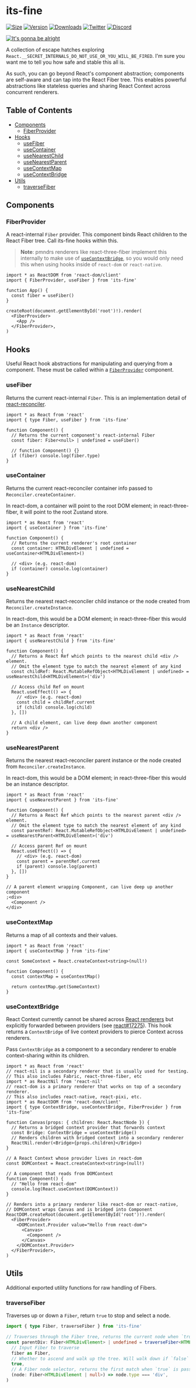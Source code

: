 # its-fine

[![Size](https://img.shields.io/bundlephobia/minzip/its-fine?label=gzip&style=flat&colorA=000000&colorB=000000)](https://bundlephobia.com/package/its-fine)
[![Version](https://img.shields.io/npm/v/its-fine?style=flat&colorA=000000&colorB=000000)](https://npmjs.com/package/its-fine)
[![Downloads](https://img.shields.io/npm/dt/its-fine.svg?style=flat&colorA=000000&colorB=000000)](https://npmjs.com/package/its-fine)
[![Twitter](https://img.shields.io/twitter/follow/pmndrs?label=%40pmndrs&style=flat&colorA=000000&colorB=000000&logo=twitter&logoColor=000000)](https://twitter.com/pmndrs)
[![Discord](https://img.shields.io/discord/740090768164651008?style=flat&colorA=000000&colorB=000000&label=discord&logo=discord&logoColor=000000)](https://discord.gg/poimandres)

<p align="left">
  <a id="cover" href="#cover">
    <img src=".github/itsfine.jpg" alt="It's gonna be alright" />
  </a>
</p>

A collection of escape hatches exploring `React.__SECRET_INTERNALS_DO_NOT_USE_OR_YOU_WILL_BE_FIRED`. I'm sure you want me to tell you how safe and stable this all is.

As such, you can go beyond React's component abstraction; components are self-aware and can tap into the React Fiber tree. This enables powerful abstractions like stateless queries and sharing React Context across concurrent renderers.

## Table of Contents

- [Components](#components)
  - [FiberProvider](#fiberprovider)
- [Hooks](#hooks)
  - [useFiber](#useFiber)
  - [useContainer](#useContainer)
  - [useNearestChild](#useNearestChild)
  - [useNearestParent](#useNearestParent)
  - [useContextMap](#useContextMap)
  - [useContextBridge](#useContextBridge)
- [Utils](#utils)
  - [traverseFiber](#traverseFiber)

## Components

### FiberProvider

A react-internal `Fiber` provider. This component binds React children to the React Fiber tree. Call its-fine hooks within this.

> **Note**: pmndrs renderers like react-three-fiber implement this internally to make use of [`useContextBridge`](#usecontextbridge), so you would only need this when using hooks inside of `react-dom` or `react-native`.

```tsx
import * as ReactDOM from 'react-dom/client'
import { FiberProvider, useFiber } from 'its-fine'

function App() {
  const fiber = useFiber()
}

createRoot(document.getElementById('root')!).render(
  <FiberProvider>
    <App />
  </FiberProvider>,
)
```

## Hooks

Useful React hook abstractions for manipulating and querying from a component. These must be called within a [`FiberProvider`](#fiberprovider) component.

### useFiber

Returns the current react-internal `Fiber`. This is an implementation detail of [react-reconciler](https://github.com/facebook/react/tree/main/packages/react-reconciler).

```tsx
import * as React from 'react'
import { type Fiber, useFiber } from 'its-fine'

function Component() {
  // Returns the current component's react-internal Fiber
  const fiber: Fiber<null> | undefined = useFiber()

  // function Component() {}
  if (fiber) console.log(fiber.type)
}
```

### useContainer

Returns the current react-reconciler container info passed to `Reconciler.createContainer`.

In react-dom, a container will point to the root DOM element; in react-three-fiber, it will point to the root Zustand store.

```tsx
import * as React from 'react'
import { useContainer } from 'its-fine'

function Component() {
  // Returns the current renderer's root container
  const container: HTMLDivElement | undefined = useContainer<HTMLDivElement>()

  // <div> (e.g. react-dom)
  if (container) console.log(container)
}
```

### useNearestChild

Returns the nearest react-reconciler child instance or the node created from `Reconciler.createInstance`.

In react-dom, this would be a DOM element; in react-three-fiber this would be an `Instance` descriptor.

```tsx
import * as React from 'react'
import { useNearestChild } from 'its-fine'

function Component() {
  // Returns a React Ref which points to the nearest child <div /> element.
  // Omit the element type to match the nearest element of any kind
  const childRef: React.MutableRefObject<HTMLDivElement | undefined> = useNearestChild<HTMLDivElement>('div')

  // Access child Ref on mount
  React.useEffect(() => {
    // <div> (e.g. react-dom)
    const child = childRef.current
    if (child) console.log(child)
  }, [])

  // A child element, can live deep down another component
  return <div />
}
```

### useNearestParent

Returns the nearest react-reconciler parent instance or the node created from `Reconciler.createInstance`.

In react-dom, this would be a DOM element; in react-three-fiber this would be an instance descriptor.

```tsx
import * as React from 'react'
import { useNearestParent } from 'its-fine'

function Component() {
  // Returns a React Ref which points to the nearest parent <div /> element.
  // Omit the element type to match the nearest element of any kind
  const parentRef: React.MutableRefObject<HTMLDivElement | undefined> = useNearestParent<HTMLDivElement>('div')

  // Access parent Ref on mount
  React.useEffect(() => {
    // <div> (e.g. react-dom)
    const parent = parentRef.current
    if (parent) console.log(parent)
  }, [])
}

// A parent element wrapping Component, can live deep up another component
;<div>
  <Component />
</div>
```

### useContextMap

Returns a map of all contexts and their values.

```tsx
import * as React from 'react'
import { useContextMap } from 'its-fine'

const SomeContext = React.createContext<string>(null!)

function Component() {
  const contextMap = useContextMap()

  return contextMap.get(SomeContext)
}
```

### useContextBridge

React Context currently cannot be shared across [React renderers](https://reactjs.org/docs/codebase-overview.html#renderers) but explicitly forwarded between providers (see [react#17275](https://github.com/facebook/react/issues/17275)). This hook returns a `ContextBridge` of live context providers to pierce Context across renderers.

Pass `ContextBridge` as a component to a secondary renderer to enable context-sharing within its children.

```tsx
import * as React from 'react'
// react-nil is a secondary renderer that is usually used for testing.
// This also includes Fabric, react-three-fiber, etc
import * as ReactNil from 'react-nil'
// react-dom is a primary renderer that works on top of a secondary renderer.
// This also includes react-native, react-pixi, etc.
import * as ReactDOM from 'react-dom/client'
import { type ContextBridge, useContextBridge, FiberProvider } from 'its-fine'

function Canvas(props: { children: React.ReactNode }) {
  // Returns a bridged context provider that forwards context
  const Bridge: ContextBridge = useContextBridge()
  // Renders children with bridged context into a secondary renderer
  ReactNil.render(<Bridge>{props.children}</Bridge>)
}

// A React Context whose provider lives in react-dom
const DOMContext = React.createContext<string>(null!)

// A component that reads from DOMContext
function Component() {
  // "Hello from react-dom"
  console.log(React.useContext(DOMContext))
}

// Renders into a primary renderer like react-dom or react-native,
// DOMContext wraps Canvas and is bridged into Component
ReactDOM.createRoot(document.getElementById('root')!).render(
  <FiberProvider>
    <DOMContext.Provider value="Hello from react-dom">
      <Canvas>
        <Component />
      </Canvas>
    </DOMContext.Provider>
  </FiberProvider>,
)
```

## Utils

Additional exported utility functions for raw handling of Fibers.

### traverseFiber

Traverses up or down a `Fiber`, return `true` to stop and select a node.

```ts
import { type Fiber, traverseFiber } from 'its-fine'

// Traverses through the Fiber tree, returns the current node when `true` is passed via selector
const parentDiv: Fiber<HTMLDivElement> | undefined = traverseFiber<HTMLDivElement>(
  // Input Fiber to traverse
  fiber as Fiber,
  // Whether to ascend and walk up the tree. Will walk down if `false`
  true,
  // A Fiber node selector, returns the first match when `true` is passed
  (node: Fiber<HTMLDivElement | null>) => node.type === 'div',
)
```
